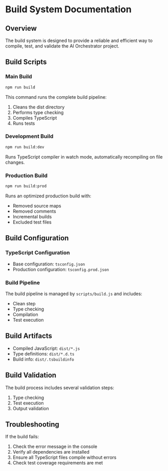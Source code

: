 # Build System Documentation

## Overview

The build system is designed to provide a reliable and efficient way to compile, test, and validate the AI Orchestrator project.

## Build Scripts

### Main Build

```bash
npm run build
```

This command runs the complete build pipeline:

1. Cleans the dist directory
2. Performs type checking
3. Compiles TypeScript
4. Runs tests

### Development Build

```bash
npm run build:dev
```

Runs TypeScript compiler in watch mode, automatically recompiling on file changes.

### Production Build

```bash
npm run build:prod
```

Runs an optimized production build with:

- Removed source maps
- Removed comments
- Incremental builds
- Excluded test files

## Build Configuration

### TypeScript Configuration

- Base configuration: `tsconfig.json`
- Production configuration: `tsconfig.prod.json`

### Build Pipeline

The build pipeline is managed by `scripts/build.js` and includes:

- Clean step
- Type checking
- Compilation
- Test execution

## Build Artifacts

- Compiled JavaScript: `dist/*.js`
- Type definitions: `dist/*.d.ts`
- Build info: `dist/.tsbuildinfo`

## Build Validation

The build process includes several validation steps:

1. Type checking
2. Test execution
3. Output validation

## Troubleshooting

If the build fails:

1. Check the error message in the console
2. Verify all dependencies are installed
3. Ensure all TypeScript files compile without errors
4. Check test coverage requirements are met
